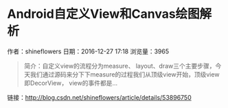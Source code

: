 # Android自定义View和Canvas绘图解析
作者：shineflowers
日期：2016-12-27 17:18
浏览量：3965
> 简介：自定义view的流程分为measure、 layout、draw三个主要步骤，今天我们通过源码来分下下measure的过程我们从顶级view开始，顶级view即DecorView， view的事件都是...

 链接：http://blog.csdn.net/shineflowers/article/details/53896750

